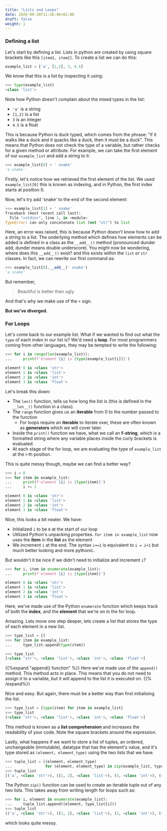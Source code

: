 ```yaml
---
title: "Lists and Loops"
date: 2020-09-28T11:26:46+02:00
draft: false
weight: 1
---
```


### Defining a list

Let's start by defining a list. Lists in python are created by using square brackets like this `[item1, item2]`. To create a list we can do this:

```python
example_list = ['a', [1,2], 3, 4.5]
```

We know that this is a list by inspecting it using:

```python
>>> type(example_list)
<class 'list'>
```

Note how Python doesn't complain about the mixed types in the list:

- `'a'` is a string
- `[1,2]` is a list
- `3` is an integer
- `4.5` is a float

This is because Python is duck typed, which comes from the phrase: "if it walks like a duck and it quacks like a duck, then it must be a duck". This means that Python does not check the type of a variable, but rather checks for a given method or attribute. For example, we can take the first element of our `example_list` and add a string to it:

```python
>>> example_list[0] + ' snake'
'a snake'
```

Firstly, let's notice how we retrieved the first element of the list. We used `example_list[0]` this is known as indexing, and in Python, the first index starts at position 0.

Now, let's try add 'snake' to the end of the second element:

```python
>>> example_list[1] + ' snake'
Traceback (most recent call last):
  File "<stdin>", line 1, in <module>
TypeError: can only concatenate list (not "str") to list
```

Here, an error was raised, this is because Python doesn't know how to add a string to a list. The underlying method which defines how elements can be added is defined in a class as the `__add__()` method (pronounced dunder add, dunder means double underscore).
You might now be wondering, where does this `__add__()` exist? and this exists within the `list` or `str` classes. In fact, we can rewrite our first command as:

```python
>>> example_list[0].__add__(' snake')
'a snake'
```

But remember,

> Beautiful is better than ugly.

And that's why we make use of the `+` sign.

**But we've diverged.**

### For Loops

Let's come back to our example list. What if we wanted to find out what the `type` of each _index_ in our list is? We'd need a **loop**.
For most programmers coming from other languages, they may be tempted to write the following:

```python
>>> for i in range(len(example_list)):
...     print(f'element {i} is {type(example_list[i])}')

element 0 is <class 'str'>
element 1 is <class 'list'>
element 2 is <class 'int'>
element 3 is <class 'float'>
```

Let's break this down:

- The `len()` function, tells us how long the list is (this is defined in the `__len__()` function in a class).
- The `range` function gives us an **iterable** from 0 to the number passed to the function
  - For loops require an **iterable** to iterate over, these are often known as **generators** which we will cover later.
- Inside the `print()` function we have, what we call an **f-string**, which is a formatted string where any variable places inside the curly brackets is evaluated.
- At each stage of the for loop, we are evaluating the type of `example_list` at the i-th position.

This is quite messy though, maybe we can find a better way?

```python
>>> i = 0
>>> for item in example_list:
...     print(f'element {i} is {type(item)}')
...     i += 1

element 0 is <class 'str'>
element 1 is <class 'list'>
element 2 is <class 'int'>
element 3 is <class 'float'>
```

Nice, this looks a bit neater. We have:

- Initialized `i` to be `0` at the start of our loop
- Utilized Python's unpacking properties. `for item in example_list` now uses the **item** in the **list** as the element
- We increment `i` at the end. The syntax `i+=1` is equivalent to `i = i+1` but much better looking and more pythonic.

But wouldn't it be nice if we didn't need to initialize and increment `i`?

```python
>>> for i, item in enumerate(example_list):
...     print(f'element {i} is {type(item)}')

element 0 is <class 'str'>
element 1 is <class 'list'>
element 2 is <class 'int'>
element 3 is <class 'float'>
```

Here, we've made use of the Python `enumerate` function which keeps track of both the **index**, and the **element** that we're on in the for loop.

Amazing. Lets move one step deeper, lets create a list that stores the type of each element in a new list.

```python
>>> type_list = []
>>> for item in example_list:
...     type_list.append(type(item))

>>> type_list
[<class 'str'>, <class 'list'>, <class 'int'>, <class 'float'>]
```

{{%expand "append() function" %}}
Here we've made use of the `append()` method. This method acts in place. This means that you do not need to assign it to a variable, but it will append to the list it is executed on.
{{% /expand%}}

Nice and easy. But again, there must be a better way than first initialising the list.

```python
>>> type_list = [type(item) for item in example_list]
>>> type_list
[<class 'str'>, <class 'list'>, <class 'int'>, <class 'float'>]
```

This method is known as a **list comprehension** and increases the readability of your code. Note the square brackets around the expression.

Lastly, what happens if we want to store a list of tuples, an ordered, unchangeable (immutable), datatype that has the element's value, and it's type stored as `(element, element_type)` using the two lists that we have.

```python
>>> tuple_list = [(element, element_type)
...               for (element, element_type) in zip(example_list, type_list)]
>>> tuple_list
[('a', <class 'str'>), ([1, 2], <class 'list'>), (3, <class 'int'>), (4.5, <class 'float'>)]
```

The Python `zip()` function can be used to create an iterable tuple out of any two lists. This takes away from writing length for loops such as:

```python
>>> for i, element in enumerate(example_list):
...     tuple_list.append((element, type_list[i]))
>>> tuple_list
[('a', <class 'str'>), ([1, 2], <class 'list'>), (3, <class 'int'>), (4.5, <class 'float'>)]
```

which looks quite messy.
